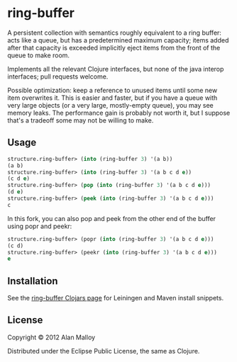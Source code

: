 # ring-buffer

A persistent collection with semantics roughly equivalent to a ring buffer: acts like a queue, but
has a predetermined maximum capacity; items added after that capacity is exceeded implicitly eject
items from the front of the queue to make room.

Implements all the relevant Clojure interfaces, but none of the java interop interfaces; pull
requests welcome.

Possible optimization: keep a reference to unused items until some new item overwrites it. This is
easier and faster, but if you have a queue with very large objects (or a very large, mostly-empty
queue), you may see memory leaks. The performance gain is probably not worth it, but I suppose
that's a tradeoff some may not be willing to make.

## Usage

```clojure
structure.ring-buffer> (into (ring-buffer 3) '(a b))
(a b)
structure.ring-buffer> (into (ring-buffer 3) '(a b c d e))
(c d e)
structure.ring-buffer> (pop (into (ring-buffer 3) '(a b c d e)))
(d e)
structure.ring-buffer> (peek (into (ring-buffer 3) '(a b c d e)))
c
```

In this fork, you can also pop and peek from the other end of the buffer using popr and peekr:

```clojure
structure.ring-buffer> (popr (into (ring-buffer 3) '(a b c d e)))
(c d)
structure.ring-buffer> (peekr (into (ring-buffer 3) '(a b c d e)))
e
```

## Installation

See the [ring-buffer Clojars page](https://clojars.org/structure/ring-buffer) for Leiningen and Maven
install snippets.

## License

Copyright © 2012 Alan Malloy

Distributed under the Eclipse Public License, the same as Clojure.
